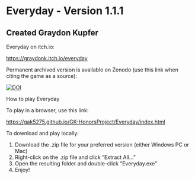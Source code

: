 # Everyday - Version 1.1.1
## Created Graydon Kupfer

Everyday on itch.io:

https://graydonk.itch.io/everyday

Permanent archived version is available on Zenodo (use this link when citing the game as a source):

[![DOI](https://zenodo.org/badge/DOI/10.5281/zenodo.10892446.svg)](https://doi.org/10.5281/zenodo.10892446)

How to play Everyday

To play in a browser, use this link:

https://gak5275.github.io/GK-HonorsProject/Everyday/index.html

To download and play locally:
1. Download the .zip file for your preferred version (either Windows PC or Mac)
2. Right-click on the .zip file and click “Extract All…”
3. Open the resulting folder and double-click “Everyday.exe”
4. Enjoy!
